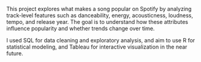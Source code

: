 This project explores what makes a song popular on Spotify by analyzing track-level features such as danceability, energy, acousticness, loudness, tempo, and release year. The goal is to understand how these attributes influence popularity and whether trends change over time.

I used SQL for data cleaning and exploratory analysis, and aim to use R for statistical modeling, and Tableau for interactive visualization in the near future.
